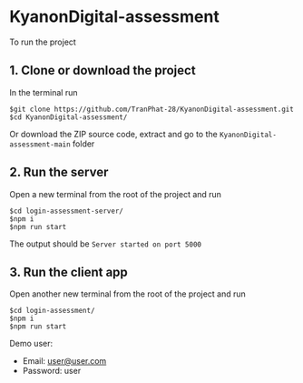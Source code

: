 # KyanonDigital-assessment

To run the project

## 1. Clone or download the project
In the terminal run
```
$git clone https://github.com/TranPhat-28/KyanonDigital-assessment.git
$cd KyanonDigital-assessment/
```

Or download the ZIP source code, extract and go to the `KyanonDigital-assessment-main` folder

## 2. Run the server
Open a new terminal from the root of the project and run
```
$cd login-assessment-server/
$npm i
$npm run start
```
The output should be `Server started on port 5000`

## 3. Run the client app
Open another new terminal from the root of the project and run
```
$cd login-assessment/
$npm i
$npm run start
```

Demo user:
- Email: user@user.com
- Password: user
